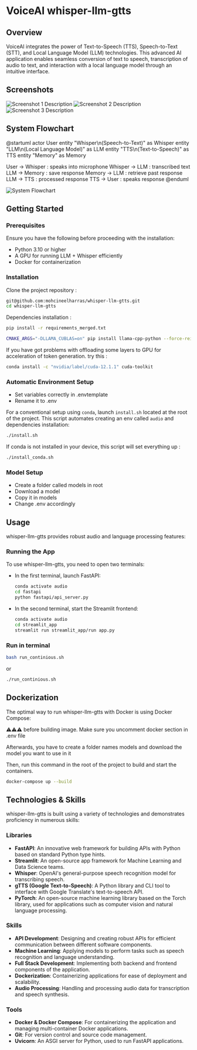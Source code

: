 
# VoiceAI whisper-llm-gtts

## Overview

VoiceAI integrates the power of Text-to-Speech (TTS), Speech-to-Text (STT), and Local Language Model (LLM) technologies. This advanced AI application enables seamless conversion of text to speech, transcription of audio to text, and interaction with a local language model through an intuitive interface.

## Screenshots
![Screenshot 1 Description](ressources/tab_record_audio.png)
![Screenshot 2 Description](ressources/tab_upload_file.png)
![Screenshot 3 Description](ressources/ask_with_text.png)

## System Flowchart

@startuml
actor User
entity "Whisper\n(Speech-to-Text)" as Whisper
entity "LLM\n(Local Language Model)" as LLM
entity "TTS\n(Text-to-Speech)" as TTS
entity "Memory" as Memory

User -> Whisper : speaks into microphone
Whisper -> LLM : transcribed text
LLM -> Memory : save response
Memory -> LLM : retrieve past response
LLM -> TTS : processed response
TTS -> User : speaks response
@enduml


![System Flowchart](ressources/uml_whisper.png)

## Getting Started

### Prerequisites

Ensure you have the following before proceeding with the installation:

- Python 3.10 or higher
- A GPU for running LLM + Whisper efficiently
- Docker for containerization

### Installation

Clone the project repository :

```bash
git@github.com:mohcineelharras/whisper-llm-gtts.git
cd whisper-llm-gtts
```

Dependencies installation :
```bash
pip install -r requirements_merged.txt
```
```bash
CMAKE_ARGS="-DLLAMA_CUBLAS=on" pip install llama-cpp-python --force-reinstall --upgrade --no-cache-dir
```

If you have got problems with offloading some layers to GPU for acceleration of token generation. try this :
```bash
conda install -c "nvidia/label/cuda-12.1.1" cuda-toolkit
```

### Automatic Environment Setup

- Set variables correctly in .envtemplate
- Rename it to .env

For a conventional setup using `conda`, launch `install.sh` located at the root of the project. This script automates creating an env called `audio` and dependencies installation:
```bash
./install.sh
```

If conda is not installed in your device, this script will set everything up :
```bash
./install_conda.sh
```

### Model Setup
- Create a folder called models in root
- Download a model 
- Copy it in models
- Change .env accordingly

## Usage

whisper-llm-gtts provides robust audio and language processing features:


### Running the App

To use whisper-llm-gtts, you need to open two terminals:

- In the first terminal, launch FastAPI:

  ```bash
  conda activate audio
  cd fastapi
  python fastapi/api_server.py
  ```

- In the second terminal, start the Streamlit frontend:

  ```bash
  conda activate audio
  cd streamlit_app
  streamlit run streamlit_app/run app.py
  ```

### Run in terminal

  ```bash
  bash run_continious.sh
  ```
  or
  ```bash
  ./run_continious.sh
  ```


## Dockerization

The optimal way to run whisper-llm-gtts with Docker is using Docker Compose:

⚠️⚠️⚠️ before building image. Make sure you uncomment docker section in .env file

Afterwards, you have to create a folder names models and download the model you want to use in it

Then, run this command in the root of the project to build and start the containers.

```bash
docker-compose up --build
```


## Technologies & Skills

whisper-llm-gtts is built using a variety of technologies and demonstrates proficiency in numerous skills:

### Libraries

- **FastAPI**: An innovative web framework for building APIs with Python based on standard Python type hints.
- **Streamlit**: An open-source app framework for Machine Learning and Data Science teams.
- **Whisper**: OpenAI's general-purpose speech recognition model for transcribing speech.
- **gTTS (Google Text-to-Speech)**: A Python library and CLI tool to interface with Google Translate's text-to-speech API.
- **PyTorch**: An open-source machine learning library based on the Torch library, used for applications such as computer vision and natural language processing.

### Skills

- **API Development**: Designing and creating robust APIs for efficient communication between different software components.
- **Machine Learning**: Applying models to perform tasks such as speech recognition and language understanding.
- **Full Stack Development**: Implementing both backend and frontend components of the application.
- **Dockerization**: Containerizing applications for ease of deployment and scalability.
- **Audio Processing**: Handling and processing audio data for transcription and speech synthesis.

### Tools

- **Docker & Docker Compose**: For containerizing the application and managing multi-container Docker applications.
- **Git**: For version control and source code management.
- **Uvicorn**: An ASGI server for Python, used to run FastAPI applications.

